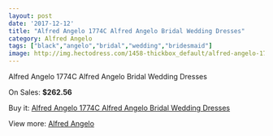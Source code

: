 ```yaml
---
layout: post
date: '2017-12-12'
title: "Alfred Angelo 1774C Alfred Angelo Bridal Wedding Dresses"
category: Alfred Angelo
tags: ["black","angelo","bridal","wedding","bridesmaid"]
image: http://img.hectodress.com/1458-thickbox_default/alfred-angelo-1774c-alfred-angelo-bridal-wedding-dresses.jpg
---
```

Alfred Angelo 1774C Alfred Angelo Bridal Wedding Dresses

On Sales: **$262.56**
<a href="https://www.hectodress.com/alfred-angelo/878-alfred-angelo-1774c-alfred-angelo-bridal-wedding-dresses.html"><amp-img layout="responsive" width="600" height="600" src="//img.hectodress.com/1458-thickbox_default/alfred-angelo-1774c-alfred-angelo-bridal-wedding-dresses.jpg" alt="Alfred Angelo 1774C Alfred Angelo Bridal Wedding Dresses 0" /></a>
<a href="https://www.hectodress.com/alfred-angelo/878-alfred-angelo-1774c-alfred-angelo-bridal-wedding-dresses.html"><amp-img layout="responsive" width="600" height="600" src="//img.hectodress.com/1460-thickbox_default/alfred-angelo-1774c-alfred-angelo-bridal-wedding-dresses.jpg" alt="Alfred Angelo 1774C Alfred Angelo Bridal Wedding Dresses 1" /></a>
<a href="https://www.hectodress.com/alfred-angelo/878-alfred-angelo-1774c-alfred-angelo-bridal-wedding-dresses.html"><amp-img layout="responsive" width="600" height="600" src="//img.hectodress.com/1459-thickbox_default/alfred-angelo-1774c-alfred-angelo-bridal-wedding-dresses.jpg" alt="Alfred Angelo 1774C Alfred Angelo Bridal Wedding Dresses 2" /></a>

Buy it: [Alfred Angelo 1774C Alfred Angelo Bridal Wedding Dresses](https://www.hectodress.com/alfred-angelo/878-alfred-angelo-1774c-alfred-angelo-bridal-wedding-dresses.html "Alfred Angelo 1774C Alfred Angelo Bridal Wedding Dresses")

View more: [Alfred Angelo](https://www.hectodress.com/12-alfred-angelo "Alfred Angelo")